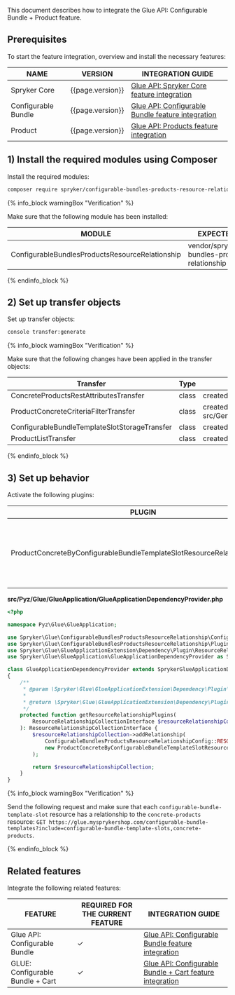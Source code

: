 

This document describes how to integrate the Glue API: Configurable Bundle + Product feature.

## Prerequisites

To start the feature integration, overview and install the necessary features:

| NAME | VERSION | INTEGRATION GUIDE |
| --- | --- | --- |
| Spryker Core | {{page.version}} | [Glue API: Spryker Core feature integration](/docs/scos/dev/feature-integration-guides/{{page.version}}/glue-api/glue-api-spryker-core-feature-integration.html) |
| Configurable Bundle | {{page.version}} | [Glue API: Configurable Bundle feature integration](/docs/scos/dev/feature-integration-guides/{{page.version}}/glue-api/glue-api-configurable-bundle-feature-integration.html) |
| Product | {{page.version}} | [Glue API: Products feature integration](/docs/scos/dev/feature-integration-guides/{{page.version}}/glue-api/glue-api-product-feature-integration.html) |

## 1) Install the required modules using Composer

Install the required modules:

```bash
composer require spryker/configurable-bundles-products-resource-relationship:"^1.0.0" --update-with-dependencies
```

{% info_block warningBox "Verification" %}

Make sure that the following module has been installed:

| MODULE | EXPECTED DIRECTORY |
| --- | --- |
| ConfigurableBundlesProductsResourceRelationship | vendor/spryker/configurable-bundles-products-resource-relationship |

{% endinfo_block %}


## 2) Set up transfer objects

Set up transfer objects:

```bash
console transfer:generate
```

{% info_block warningBox "Verification" %}

Make sure that the following changes have been applied in the transfer objects:

| Transfer | Type | Event | Path |
| --- | --- | --- | --- |
| ConcreteProductsRestAttributesTransfer | class | created | src/Generated/Shared/Transfer/ConcreteProductsRestAttributesTransfer |
| ProductConcreteCriteriaFilterTransfer | class | created src/Generated/Shared/Transfer/ProductConcreteCriteriaFilterTransfer |
| ConfigurableBundleTemplateSlotStorageTransfer | class | created | src/Generated/Shared/Transfer/ConfigurableBundleTemplateSlotStorageTransfer |
| ProductListTransfer | class | created | src/Generated/Shared/Transfer/ProductListTransfer |

{% endinfo_block %}

## 3) Set up behavior

Activate the following plugins:

| PLUGIN | SPECIFICATION | PREREQUISITES | NAMESPACE |
| --- | --- | --- | --- |
| ProductConcreteByConfigurableBundleTemplateSlotResourceRelationshipPlugin | Adds the `concrete-products` resource as a relationship by configurable bundle template slot. | None | Spryker\Glue\ConfigurableBundlesProductsResourceRelationship\Plugin\GlueApplication |


**src/Pyz/Glue/GlueApplication/GlueApplicationDependencyProvider.php**

```php
<?php

namespace Pyz\Glue\GlueApplication;

use Spryker\Glue\ConfigurableBundlesProductsResourceRelationship\ConfigurableBundlesProductsResourceRelationshipConfig;
use Spryker\Glue\ConfigurableBundlesProductsResourceRelationship\Plugin\GlueApplication\ProductConcreteByConfigurableBundleTemplateSlotResourceRelationshipPlugin;
use Spryker\Glue\GlueApplicationExtension\Dependency\Plugin\ResourceRelationshipCollectionInterface;
use Spryker\Glue\GlueApplication\GlueApplicationDependencyProvider as SprykerGlueApplicationDependencyProvider;

class GlueApplicationDependencyProvider extends SprykerGlueApplicationDependencyProvider
{
    /**
     * @param \Spryker\Glue\GlueApplicationExtension\Dependency\Plugin\ResourceRelationshipCollectionInterface $resourceRelationshipCollection
     *
     * @return \Spryker\Glue\GlueApplicationExtension\Dependency\Plugin\ResourceRelationshipCollectionInterface
     */
    protected function getResourceRelationshipPlugins(
        ResourceRelationshipCollectionInterface $resourceRelationshipCollection
    ): ResourceRelationshipCollectionInterface {
        $resourceRelationshipCollection->addRelationship(
            ConfigurableBundlesProductsResourceRelationshipConfig::RESOURCE_CONFIGURABLE_BUNDLE_TEMPLATE_SLOTS,
            new ProductConcreteByConfigurableBundleTemplateSlotResourceRelationshipPlugin()
        );

        return $resourceRelationshipCollection;
    }
}
```

{% info_block warningBox "Verification" %}

Send the following request and make sure that each `configurable-bundle-template-slot` resource has a relationship to the `concrete-products` resource: `GET https://glue.mysprykershop.com/configurable-bundle-templates?include=configurable-bundle-template-slots,concrete-products`.

{% endinfo_block %}


## Related features

Integrate the following related features:

| FEATURE | REQUIRED FOR THE CURRENT FEATURE | INTEGRATION GUIDE |
| --- | --- | --- |
| Glue API: Configurable Bundle  | ✓ | [Glue API: Configurable Bundle feature integration](/docs/scos/dev/feature-integration-guides/{{page.version}}/glue-api/glue-api-configurable-bundle-feature-integration.html) |
| GLUE: Configurable Bundle + Cart  | ✓ | [Glue API: Configurable Bundle + Cart feature integration](/docs/scos/dev/feature-integration-guides/{{page.version}}/glue-api/glue-api-configurable-bundle-cart-feature-integration.html) |
